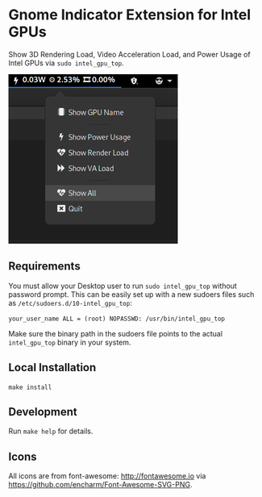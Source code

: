 Gnome Indicator Extension for Intel GPUs
============================================
Show 3D Rendering Load, Video Acceleration Load, and Power Usage of Intel GPUs
via `sudo intel_gpu_top`.

![screenshot.png](screenshot.png)


Requirements
------------
You must allow your Desktop user to run `sudo intel_gpu_top` without password prompt.
This can be easily set up with a new sudoers files such as `/etc/sudoers.d/10-intel_gpu_top`:
```
your_user_name ALL = (root) NOPASSWD: /usr/bin/intel_gpu_top
```
Make sure the binary path in the sudoers file points to the actual `intel_gpu_top` binary in your system.

Local Installation
------------------
```
make install
```


Development
-----------
Run `make help` for details.


Icons
-----

All icons are from font-awesome: http://fontawesome.io via https://github.com/encharm/Font-Awesome-SVG-PNG.
